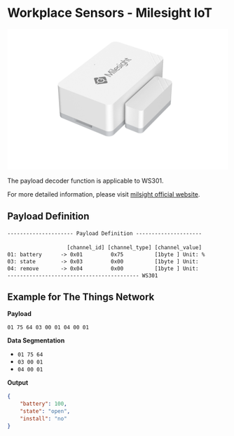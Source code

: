 # Workplace Sensors - Milesight IoT

![WS301](WS301.png)

The payload decoder function is applicable to WS301.

For more detailed information, please visit [milsight official website](https://wwww.milesight-iot.com).

## Payload Definition

```
--------------------- Payload Definition ---------------------

                   [channel_id] [channel_type] [channel_value]
01: battery      -> 0x01         0x75          [1byte ] Unit: %
03: state        -> 0x03         0x00          [1byte ] Unit:
04: remove       -> 0x04         0x00          [1byte ] Unit:
------------------------------------------ WS301
```

## Example for The Things Network

**Payload**

```
01 75 64 03 00 01 04 00 01
```

**Data Segmentation**

-   `01 75 64`
-   `03 00 01`
-   `04 00 01`

**Output**

```json
{
    "battery": 100,
    "state": "open",
    "install": "no"
}
```

